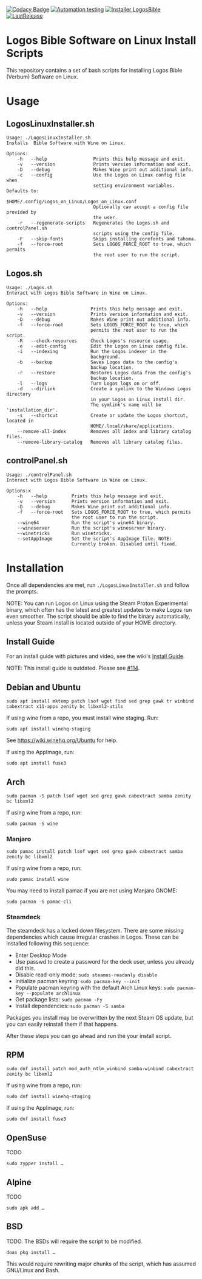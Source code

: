 [![Codacy Badge](https://api.codacy.com/project/badge/Grade/f730f74748c348cb9b3ff2fa1654c84b)](https://app.codacy.com/manual/ferion11/LogosLinuxInstaller?utm_source=github.com&utm_medium=referral&utm_content=ferion11/LogosLinuxInstaller&utm_campaign=Badge_Grade_Dashboard)
[![Automation testing](https://img.shields.io/badge/Automation-testing-sucess)](https://github.com/ferion11/LogosLinuxInstallTests) [![Installer LogosBible](https://img.shields.io/badge/Installer-LogosBible-blue)](https://www.logos.com) [![LastRelease](https://img.shields.io/github/v/release/ferion11/LogosLinuxInstaller)](https://github.com/ferion11/LogosLinuxInstaller/releases)

# Logos Bible Software on Linux Install Scripts

This repository contains a set of bash scripts for installing Logos Bible (Verbum) Software on Linux.

# Usage

## LogosLinuxInstaller.sh

```
Usage: ./LogosLinuxInstaller.sh
Installs  Bible Software with Wine on Linux.

Options:
    -h   --help                 Prints this help message and exit.
    -v   --version              Prints version information and exit.
    -D   --debug                Makes Wine print out additional info.
    -c   --config               Use the Logos on Linux config file when
                                setting environment variables. Defaults to:
                                $HOME/.config/Logos_on_Linux/Logos_on_Linux.conf
                                Optionally can accept a config file provided by
                                the user.
    -r   --regenerate-scripts   Regenerates the Logos.sh and controlPanel.sh
                                scripts using the config file.
    -F   --skip-fonts           Skips installing corefonts and tahoma.
    -f   --force-root           Sets LOGOS_FORCE_ROOT to true, which permits
                                the root user to run the script.
```

## Logos.sh

```
Usage: ./Logos.sh
Interact with Logos Bible Software in Wine on Linux.

Options:
    -h   --help                Prints this help message and exit.
    -v   --version             Prints version information and exit.
    -D   --debug               Makes Wine print out additional info.
    -f   --force-root          Sets LOGOS_FORCE_ROOT to true, which
                               permits the root user to run the script.
    -R   --check-resources     Check Logos's resource usage.
    -e   --edit-config         Edit the Logos on Linux config file.
    -i   --indexing            Run the Logos indexer in the
                               background.
    -b   --backup              Saves Logos data to the config's
                               backup location.
    -r   --restore             Restores Logos data from the config's
                               backup location.
    -l   --logs                Turn Logos logs on or off.
    -d   --dirlink             Create a symlink to the Windows Logos directory
                               in your Logos on Linux install dir.
                               The symlink's name will be 'installation_dir'.
    -s   --shortcut            Create or update the Logos shortcut, located in
                               HOME/.local/share/applications.
    --remove-all-index         Removes all index and library catalog files.
    --remove-library-catalog   Removes all library catalog files.
```

## controlPanel.sh

```
Usage: ./controlPanel.sh
Interact with Logos Bible Software in Wine on Linux.

Options:x
    -h   --help         Prints this help message and exit.
    -v   --version      Prints version information and exit.
    -D   --debug        Makes Wine print out additional info.
    -f   --force-root   Sets LOGOS_FORCE_ROOT to true, which permits
                        the root user to run the script.
    --wine64            Run the script's wine64 binary.
    --wineserver        Run the script's wineserver binary.
    --winetricks        Run winetricks.
    --setAppImage       Set the script's AppImage file. NOTE:
                        Currently broken. Disabled until fixed.
```

# Installation

Once all dependencies are met, run `./LogosLinuxInstaller.sh` and follow the prompts.

NOTE: You can run Logos on Linux using the Steam Proton Experimental binary, which often has the latest and greatest updates to make Logos run even smoother. The script should be able to find the binary automatically, unless your Steam install is located outside of your HOME directory.

## Install Guide

For an install guide with pictures and video, see the wiki's [Install Guide](https://github.com/ferion11/LogosLinuxInstaller/wiki/Install-Guide).

NOTE: This install guide is outdated. Please see [#114](https://github.com/ferion11/LogosLinuxInstaller/issues/114).

## Debian and Ubuntu

```
sudo apt install mktemp patch lsof wget find sed grep gawk tr winbind cabextract x11-apps zenity bc libxml2-utils
```

If using wine from a repo, you must install wine staging. Run:

```
sudo apt install winehq-staging
```

See https://wiki.winehq.org/Ubuntu for help.

If using the AppImage, run:

```
sudo apt install fuse3
```

## Arch

```
sudo pacman -S patch lsof wget sed grep gawk cabextract samba zenity bc libxml2
```

If using wine from a repo, run:

```
sudo pacman -S wine
```

### Manjaro

```
sudo pamac install patch lsof wget sed grep gawk cabextract samba zenity bc libxml2
```

If using wine from a repo, run:

```
sudo pamac install wine
```

You may need to install pamac if you are not using Manjaro GNOME:

```
sudo pacman -S pamac-cli
```

### Steamdeck

The steamdeck has a locked down filesystem. There are some missing dependencies which cause irregular crashes in Logos. These can be installed following this sequence:

- Enter Desktop Mode
- Use passwd to create a password for the deck user, unless you already did this.
- Disable read-only mode: `sudo steamos-readonly disable`
- Initialize pacman keyring: `sudo pacman-key --init`
- Populate pacman keyring with the default Arch Linux keys: `sudo pacman-key --populate archlinux`
- Get package lists: `sudo pacman -Fy`
- Install dependencies: `sudo pacman -S samba`

Packages you install may be overwritten by the next Steam OS update, but you can easily reinstall them if that happens.

After these steps you can go ahead and run the your install script.

## RPM

```
sudo dnf install patch mod_auth_ntlm_winbind samba-winbind cabextract zenity bc libxml2
```

If using wine from a repo, run:

```
sudo dnf install winehq-staging
```

If using the AppImage, run:

```
sudo dnf install fuse3
```

## OpenSuse

TODO

```
sudo zypper install …
```

## Alpine

TODO

```
sudo apk add …
```

## BSD

TODO. The BSDs will require the script to be modified.

```
doas pkg install …
```

This would require rewriting major chunks of the script, which has assumed GNU/Linux and Bash.

